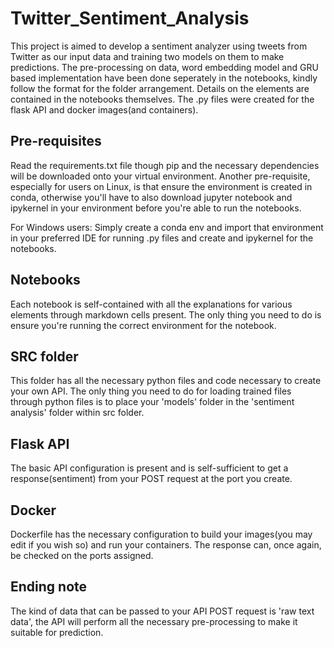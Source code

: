 # Twitter_Sentiment_Analysis

This project is aimed to develop a sentiment analyzer using tweets from Twitter as our input data and training two models on them to make predictions.
The pre-processing on data, word embedding model and GRU based implementation have been done seperately in the notebooks, kindly follow the format for the folder arrangement.
Details on the elements are contained in the notebooks themselves.
The .py files were created for the flask API and docker images(and containers).

## Pre-requisites

Read the requirements.txt file though pip and the necessary dependencies will be downloaded onto your virtual environment.
Another pre-requisite, especially for users on Linux, is that ensure the environment is created in conda, otherwise you'll have to also download jupyter notebook
and ipykernel in your environment before you're able to run the notebooks.

For Windows users: Simply create a conda env and import that environment in your preferred IDE for running .py files and create
and ipykernel for the notebooks.

## Notebooks

Each notebook is self-contained with all the explanations for various elements through markdown cells present.
The only thing you need to do is ensure you're running the correct environment for the notebook.

## SRC folder

This folder has all the necessary python files and code necessary to create your own API. The only thing you need to do for loading trained files through
python files is to place your 'models' folder in the 'sentiment analysis' folder within src folder.

## Flask API

The basic API configuration is present and is self-sufficient to get a response(sentiment) from your POST request at
the port you create.

## Docker

Dockerfile has the necessary configuration to build your images(you may edit if you wish so) and run your containers.
The response can, once again, be checked on the ports assigned.

## Ending note
The kind of data that can be passed to your API POST request is 'raw text data', the API will perform all the necessary 
pre-processing to make it suitable for prediction.
